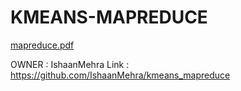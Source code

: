 # KMEANS-MAPREDUCE

[mapreduce.pdf](https://github.com/EKANATHAN-1001/KMEANS-MAPREDUCE/files/10958994/mapreduce.pdf)

OWNER : IshaanMehra 
Link : https://github.com/IshaanMehra/kmeans_mapreduce
